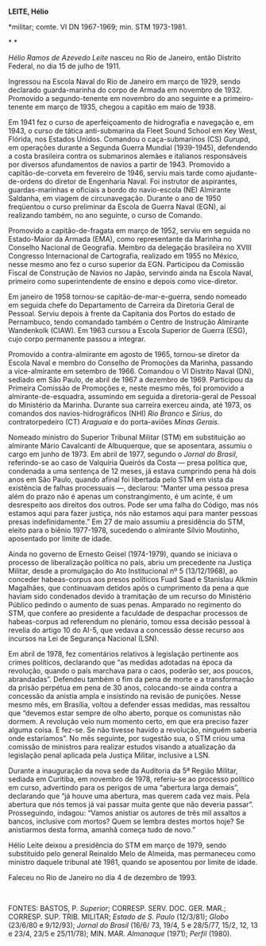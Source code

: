 **LEITE, Hélio**

\*militar; comte. VI DN 1967-1969; min. STM 1973-1981.

* *

*Hélio Ramos de Azevedo Leite* nasceu no Rio de Janeiro, então Distrito
Federal, no dia 15 de julho de 1911.

Ingressou na Escola Naval do Rio de Janeiro em março de 1929, sendo
declarado guarda-marinha do corpo de Armada em novembro de 1932.
Promovido a segundo-tenente em novembro do ano seguinte e a
primeiro-tenente em março de 1935, chegou a capitão em maio de 1938.

Em 1941 fez o curso de aperfeiçoamento de hidrografia e navegação e, em
1943, o curso de tática anti-submarina da Fleet Sound School em Key
West, Flórida, nos Estados Unidos. Comandou o caça-submarinos (CS)
*Gurupá*, em operações durante a Segunda Guerra Mundial (1939-1945),
defendendo a costa brasileira contra os submarinos alemães e italianos
responsáveis por diversos afundamentos de navios a partir de 1943.
Promovido a capitão-de-corveta em fevereiro de 1946, serviu mais tarde
como ajudante-de-ordens do diretor de Engenharia Naval. Foi instrutor de
aspirantes, guardas-marinhas e oficiais a bordo do navio-escola (NE)
Almirante Saldanha, em viagem de circunavegação. Durante o ano de 1950
freqüentou o curso preliminar da Escola de Guerra Naval (EGN), aí
realizando também, no ano seguinte, o curso de Comando.

Promovido a capitão-de-fragata em março de 1952, serviu em seguida no
Estado-Maior da Armada (EMA), como representante da Marinha no Conselho
Nacional de Geografia. Membro da delegação brasileira no XVIII Congresso
Internacional de Cartografia, realizado em 1955 no México, nesse mesmo
ano fez o curso superior da EGN. Participou da Comissão Fiscal de
Construção de Navios no Japão, servindo ainda na Escola Naval, primeiro
como superintendente de ensino e depois como vice-diretor.

Em janeiro de 1958 tornou-se capitão-de-mar-e-guerra, sendo nomeado em
seguida chefe do Departamento de Carreira da Diretoria Geral de Pessoal.
Serviu depois à frente da Capitania dos Portos do estado de Pernambuco,
tendo comandado também o Centro de Instrução Almirante Wandenkolk
(CIAW). Em 1963 cursou a Escola Superior de Guerra (ESG), cujo corpo
permanente passou a integrar.

Promovido a contra-almirante em agosto de 1965, tornou-se diretor da
Escola Naval e membro do Conselho de Promoções da Marinha, passando a
vice-almirante em setembro de 1966. Comandou o VI Distrito Naval (DN),
sediado em São Paulo, de abril de 1967 a dezembro de 1969. Participou da
Primeira Comissão de Promoções e, neste mesmo mês, foi promovido a
almirante-de-esquadra, assumindo em seguida a diretoria-geral de Pessoal
do Ministério da Marinha. Durante sua carreira exerceu ainda, até 1973,
os comandos dos navios-hidrográficos (NHI) *Rio Branco* e *Sirius*, do
contratorpedeiro (CT) *Araguaia* e do porta-aviões *Minas Gerais*.

Nomeado ministro do Superior Tribunal Militar (STM) em substituição ao
almirante Mário Cavalcanti de Albuquerque, que se aposentara, assumiu o
cargo em junho de 1973. Em abril de 1977, segundo o *Jornal do Brasil*,
referindo-se ao caso de Valquíria Queirós da Costa — presa política que,
condenada a uma sentença de 12 meses, já estava cumprindo pena há dois
anos em São Paulo, quando afinal foi libertada pelo STM em vista da
existência de falhas processuais —, declarou: “Manter uma pessoa presa
além do prazo não é apenas um constrangimento, é um acinte, é um
desrespeito aos direitos dos outros. Pode ser uma falha do Código, mas
nós estamos aqui para fazer justiça, nós não estamos aqui para manter
pessoas presas indefinidamente.” Em 27 de maio assumiu a presidência do
STM, eleito para o biênio 1977-1978, sucedendo o almirante Sílvio
Moutinho, aposentado por limite de idade.

Ainda no governo de Ernesto Geisel (1974-1979), quando se iniciava o
processo de liberalização política no país, abriu um precedente na
Justiça Militar, desde a promulgação do Ato Institucional nº 5
(13/12/1968), ao conceder habeas-corpus aos presos políticos Fuad Saad e
Stanislau Alkmin Magalhães, que continuavam detidos após o cumprimento
da pena a que haviam sido condenados devido à tramitação de um recurso
do Ministério Público pedindo o aumento de suas penas. Amparado no
regimento do STM, que confere ao presidente a faculdade de despachar
processos de habeas-corpus ad referendum no plenário, tomou essa decisão
pessoal à revelia do artigo 10 do AI-5, que vedava a concessão desse
recurso aos incursos na Lei de Segurança Nacional (LSN).

Em abril de 1978, fez comentários relativos à legislação pertinente aos
crimes políticos, declarando que “as medidas adotadas na época da
revolução, quando o país marchava para o caos, poderão ser, aos poucos,
abrandadas”. Defendeu também o fim da pena de morte e a transformação da
prisão perpétua em pena de 30 anos, colocando-se ainda contra a
concessão da anistia ampla e insistindo na revisão de punições. Nesse
mesmo mês, em Brasília, voltou a defender essas medidas, mas ressaltou
que “devemos estar sempre de olho aberto, porque os comunistas não
dormem. A revolução veio num momento certo, em que era preciso fazer
alguma coisa. E fez-se. Se não tivesse havido a revolução, ninguém
saberia onde estaríamos”. No mês seguinte, por sugestão sua, o STM criou
uma comissão de ministros para realizar estudos visando a atualização da
legislação penal aplicada pela Justiça Militar, inclusive a LSN.

Durante a inauguração da nova sede da Auditoria da 5ª Região Militar,
sediada em Curitiba, em novembro de 1978, referiu-se ao processo
político em curso, advertindo para os perigos de uma “abertura larga
demais”, declarando que “já houve uma abertura, mas querem cada vez
mais. Pela abertura que nós temos já vai passar muita gente que não
deveria passar”. Prosseguindo, indagou: “Vamos anistiar os autores de
três mil assaltos a bancos, inclusive com mortos? Quem se lembra destes
mortos hoje? Se anistiarmos desta forma, amanhã começa tudo de novo.”

Hélio Leite deixou a presidência do STM em março de 1979, sendo
substituído pelo general Reinaldo Melo de Almeida, mas permaneceu como
ministro daquele tribunal até 1981, quando se aposentou por limite de
idade.

Faleceu no Rio de Janeiro no dia 4 de dezembro de 1993.

 

FONTES: BASTOS, P. *Superior*; CORRESP. SERV. DOC. GER. MAR.; CORRESP.
SUP. TRIB. MILITAR; *Estado de S. Paulo* (12/3/81); *Globo* (23/6/80 e
9/12/93); *Jornal do Brasil* (16/6/ 73, 19/4, 5 e 28/5/77, 15/2, 12, 13
e 23/4, 23/5 e 25/11/78); MIN. MAR. *Almanaque* (1971); *Perfil* (1980).

 
